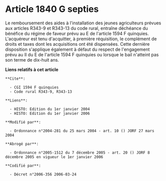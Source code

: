 # Article 1840 G septies

Le remboursement des aides à l'installation des jeunes agriculteurs prévues aux articles R343-9 et R343-13 du code rural,
entraîne déchéance du bénéfice du régime de faveur prévu au E de l'article 1594 F quinquies. L'acquéreur est tenu
d'acquitter, à première réquisition, le complément de droits et taxes dont les acquisitions ont été dispensées. Cette
dernière disposition s'applique également à défaut du respect de l'engagement prévu au II du E de l'article 1594 F quinquies
ou lorsque le bail n'atteint pas son terme de dix-huit ans.

**Liens relatifs à cet article**

	**Cite**:

	  - CGI 1594 F quinquies
	  - Code rural R343-9, R343-13

	**Liens**:

	  - HISTO: Edition du 1er janvier 2004
	  - HISTO: Edition du 1er janvier 2006

	**Modifié par**:

	  - Ordonnance n°2004-281 du 25 mars 2004 - art. 10 () JORF 27 mars 2004

	**Abrogé par**:

	  - Ordonnance n°2005-1512 du 7 décembre 2005 - art. 20 () JORF 8 décembre 2005 en vigueur le 1er janvier 2006

	**Codifié par**:

	  - Décret n°2006-356 2006-03-24
